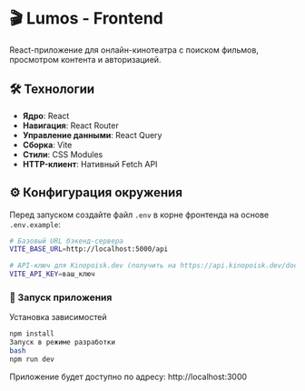 # 🎬 Lumos - Frontend

React-приложение для онлайн-кинотеатра с поиском фильмов, просмотром контента и авторизацией.

## 🛠 Технологии
- **Ядро**: React 
- **Навигация**: React Router 
- **Управление данными**: React Query
- **Сборка**: Vite
- **Стили**: CSS Modules
- **HTTP-клиент**: Нативный Fetch API

## ⚙️ Конфигурация окружения
Перед запуском создайте файл `.env` в корне фронтенда на основе `.env.example`:

```bash
# Базовый URL бэкенд-сервера
VITE_BASE_URL=http://localhost:5000/api

# API-ключ для Kinopoisk.dev (получить на https://api.kinopoisk.dev/documentation)
VITE_API_KEY=ваш_ключ
```
### 🚀 Запуск приложения

Установка зависимостей
```bash
npm install
Запуск в режиме разработки
bash
npm run dev
```
Приложение будет доступно по адресу:
http://localhost:3000
